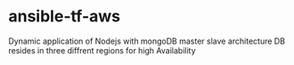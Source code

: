 # ansible-tf-aws
Dynamic application of Nodejs with mongoDB master slave architecture DB resides in three diffrent regions for high Availability 
